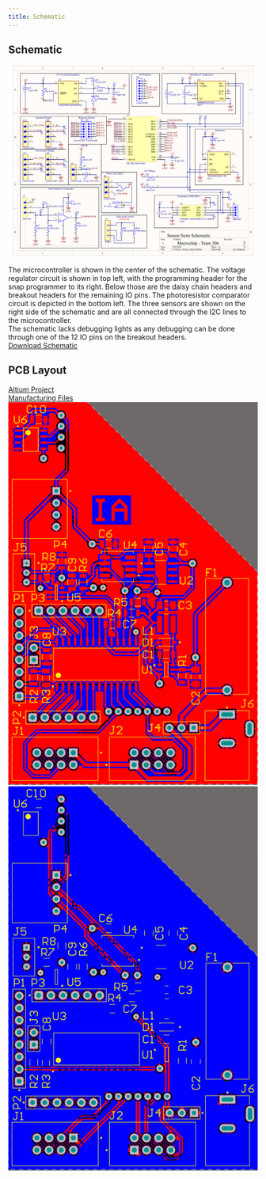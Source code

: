 ```yaml
---
title: Schematic
---
```


## Schematic

![schematic](./assets/images/schematic.png)

The microcontroller is shown in the center of the schematic. The voltage regulator circuit is shown in top left, with the programming header for the snap programmer to its right. Below those are the daisy chain headers and breakout headers for the remaining IO pins. The photoresistor comparator circuit is depicted in the bottom left. The three sensors are shown on the right side of the schematic and are all connected through the I2C lines to the microcontroller.  
The schematic lacks debugging lights as any debugging can be done through one of the 12 IO pins on the breakout headers.  
[Download Schematic](./assets/pdf/schematic.pdf)

## PCB Layout

[Altium Project](./assets/eCAD/EGR314_Ian_Subsytem%20(5-5-2025%2011-53-14).zip)  
[Manufacturing Files](./assets/eCAD/IanAnderson306.zip)  
![PCB top design](./assets/images/top.png)  
![PCB bottom design](./assets/images/bot.png)
